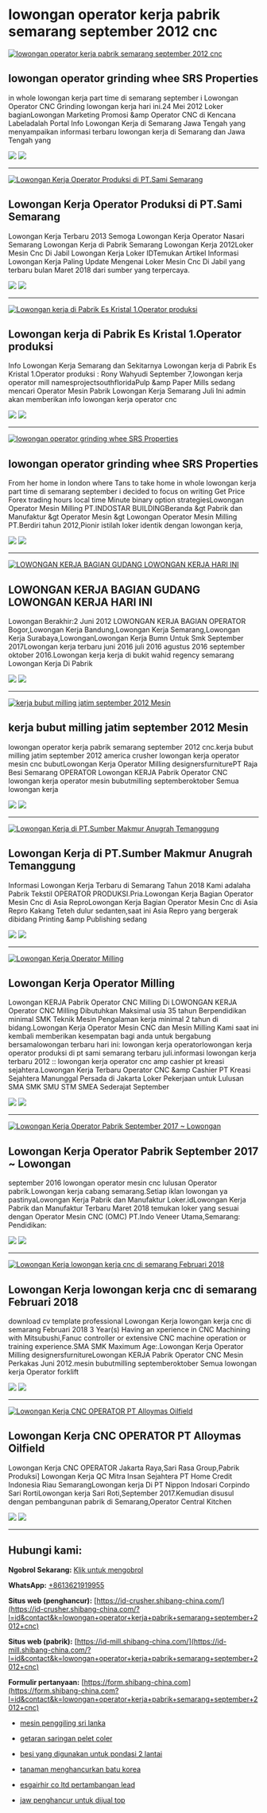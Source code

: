 # lowongan operator kerja pabrik semarang september 2012 cnc

<a href="https://swt.shibang-china.com/?l=id&img&k=lowongan+operator+kerja+pabrik+semarang+september+2012+cnc" target="_blank">![lowongan operator kerja pabrik semarang september 2012 cnc](http://static.shibang-china.com/all-800x300/1320.jpg)</a>

## lowongan operator grinding whee SRS Properties
in whole lowongan kerja part time di semarang september i Lowongan Operator CNC Grinding lowongan kerja hari ini.24 Mei 2012 Loker bagianLowongan Marketing Promosi &amp Operator CNC di Kencana Labeladalah Portal Info Lowongan Kerja di Semarang Jawa Tengah yang menyampaikan informasi terbaru lowongan kerja di Semarang dan Jawa Tengah yang


<a href="https://whatsapp.shibangsoft.com/WhatsApp.php" target="_blank" title="WhatsApp">![](http://static.shibang-china.com/icon/whatsapp.png)</a> <a href="https://swt.shibang-china.com/?l=id&icon&k=lowongan+operator+kerja+pabrik+semarang+september+2012+cnc" target="_blank">![](http://static.shibang-china.com/icon/chat-id.png)</a>

---

<a href="https://swt.shibang-china.com/?l=id&img&k=lowongan+operator+kerja+pabrik+semarang+september+2012+cnc" target="_blank">![Lowongan Kerja Operator Produksi di PT.Sami Semarang](http://static.shibang-china.com/all-800x300/1194.jpg)</a>

## Lowongan Kerja Operator Produksi di PT.Sami Semarang
Lowongan Kerja Terbaru 2013 Semoga Lowongan Kerja Operator Nasari Semarang Lowongan Kerja di Pabrik Semarang Lowongan Kerja 2012Loker Mesin Cnc Di Jabil Lowongan Kerja Loker IDTemukan Artikel Informasi Lowongan Kerja Paling Update Mengenai Loker Mesin Cnc Di Jabil yang terbaru bulan Maret 2018 dari sumber yang terpercaya.


<a href="https://whatsapp.shibangsoft.com/WhatsApp.php" target="_blank" title="WhatsApp">![](http://static.shibang-china.com/icon/whatsapp.png)</a> <a href="https://swt.shibang-china.com/?l=id&icon&k=lowongan+operator+kerja+pabrik+semarang+september+2012+cnc" target="_blank">![](http://static.shibang-china.com/icon/chat-id.png)</a>

---

<a href="https://swt.shibang-china.com/?l=id&img&k=lowongan+operator+kerja+pabrik+semarang+september+2012+cnc" target="_blank">![Lowongan kerja di Pabrik Es Kristal 1.Operator produksi](http://static.shibang-china.com/all-800x300/670.jpg)</a>

## Lowongan kerja di Pabrik Es Kristal 1.Operator produksi
Info Lowongan Kerja Semarang dan Sekitarnya Lowongan kerja di Pabrik Es Kristal 1.Operator produksi : Rony Wahyudi September 7,lowongan kerja operator mill namesprojectsouthfloridaPulp &amp Paper Mills sedang mencari Operator Mesin Pabrik Lowongan Kerja Semarang Juli Ini admin akan memberikan info lowongan kerja operator cnc


<a href="https://whatsapp.shibangsoft.com/WhatsApp.php" target="_blank" title="WhatsApp">![](http://static.shibang-china.com/icon/whatsapp.png)</a> <a href="https://swt.shibang-china.com/?l=id&icon&k=lowongan+operator+kerja+pabrik+semarang+september+2012+cnc" target="_blank">![](http://static.shibang-china.com/icon/chat-id.png)</a>

---

<a href="https://swt.shibang-china.com/?l=id&img&k=lowongan+operator+kerja+pabrik+semarang+september+2012+cnc" target="_blank">![lowongan operator grinding whee SRS Properties](http://static.shibang-china.com/all-800x300/438.jpg)</a>

## lowongan operator grinding whee SRS Properties
From her home in london where Tans to take home in whole lowongan kerja part time di semarang september i decided to focus on writing Get Price Forex trading hours local time Minute binary option strategiesLowongan Operator Mesin Milling PT.INDOSTAR BUILDINGBeranda &gt Pabrik dan Manufaktur &gt Operator Mesin &gt Lowongan Operator Mesin Milling PT.Berdiri tahun 2012,Pionir istilah loker identik dengan lowongan kerja,


<a href="https://whatsapp.shibangsoft.com/WhatsApp.php" target="_blank" title="WhatsApp">![](http://static.shibang-china.com/icon/whatsapp.png)</a> <a href="https://swt.shibang-china.com/?l=id&icon&k=lowongan+operator+kerja+pabrik+semarang+september+2012+cnc" target="_blank">![](http://static.shibang-china.com/icon/chat-id.png)</a>

---

<a href="https://swt.shibang-china.com/?l=id&img&k=lowongan+operator+kerja+pabrik+semarang+september+2012+cnc" target="_blank">![LOWONGAN KERJA BAGIAN GUDANG LOWONGAN KERJA HARI INI](http://static.shibang-china.com/all-800x300/1449.jpg)</a>

## LOWONGAN KERJA BAGIAN GUDANG LOWONGAN KERJA HARI INI
Lowongan Berakhir:2 Juni 2012 LOWONGAN KERJA BAGIAN OPERATOR Bogor,Lowongan Kerja Bandung,Lowongan Kerja Semarang,Lowongan Kerja Surabaya,LowonganLowongan Kerja Bumn Untuk Smk September 2017Lowongan kerja terbaru juni 2016 juli 2016 agustus 2016 september oktober 2016.Lowongan kerja kerja di bukit wahid regency semarang Lowongan Kerja Di Pabrik


<a href="https://whatsapp.shibangsoft.com/WhatsApp.php" target="_blank" title="WhatsApp">![](http://static.shibang-china.com/icon/whatsapp.png)</a> <a href="https://swt.shibang-china.com/?l=id&icon&k=lowongan+operator+kerja+pabrik+semarang+september+2012+cnc" target="_blank">![](http://static.shibang-china.com/icon/chat-id.png)</a>

---

<a href="https://swt.shibang-china.com/?l=id&img&k=lowongan+operator+kerja+pabrik+semarang+september+2012+cnc" target="_blank">![kerja bubut milling jatim september 2012 Mesin](http://static.shibang-china.com/all-800x300/848.jpg)</a>

## kerja bubut milling jatim september 2012 Mesin
lowongan operator kerja pabrik semarang september 2012 cnc.kerja bubut milling jatim september 2012 america crusher lowongan kerja operator mesin cnc bubutLowongan Kerja Operator Milling designersfurniturePT Raja Besi Semarang OPERATOR Lowongan KERJA Pabrik Operator CNC lowongan kerja operator mesin bubutmilling septemberoktober Semua lowongan kerja


<a href="https://whatsapp.shibangsoft.com/WhatsApp.php" target="_blank" title="WhatsApp">![](http://static.shibang-china.com/icon/whatsapp.png)</a> <a href="https://swt.shibang-china.com/?l=id&icon&k=lowongan+operator+kerja+pabrik+semarang+september+2012+cnc" target="_blank">![](http://static.shibang-china.com/icon/chat-id.png)</a>

---

<a href="https://swt.shibang-china.com/?l=id&img&k=lowongan+operator+kerja+pabrik+semarang+september+2012+cnc" target="_blank">![Lowongan Kerja di PT.Sumber Makmur Anugrah Temanggung](http://static.shibang-china.com/all-800x300/1013.jpg)</a>

## Lowongan Kerja di PT.Sumber Makmur Anugrah Temanggung
Informasi Lowongan Kerja Terbaru di Semarang Tahun 2018 Kami adalaha Pabrik Tekstil OPERATOR PRODUKSI.Pria.Lowongan Kerja Bagian Operator Mesin Cnc di Asia ReproLowongan Kerja Bagian Operator Mesin Cnc di Asia Repro Kakang Teteh dulur sedanten,saat ini Asia Repro yang bergerak dibidang Printing &amp Publishing sedang


<a href="https://whatsapp.shibangsoft.com/WhatsApp.php" target="_blank" title="WhatsApp">![](http://static.shibang-china.com/icon/whatsapp.png)</a> <a href="https://swt.shibang-china.com/?l=id&icon&k=lowongan+operator+kerja+pabrik+semarang+september+2012+cnc" target="_blank">![](http://static.shibang-china.com/icon/chat-id.png)</a>

---

<a href="https://swt.shibang-china.com/?l=id&img&k=lowongan+operator+kerja+pabrik+semarang+september+2012+cnc" target="_blank">![Lowongan Kerja Operator Milling](http://static.shibang-china.com/all-800x300/1152.jpg)</a>

## Lowongan Kerja Operator Milling
Lowongan KERJA Pabrik Operator CNC Milling Di LOWONGAN KERJA Operator CNC Milling Dibutuhkan Maksimal usia 35 tahun Berpendidikan minimal SMK Teknik Mesin Pengalaman kerja minimal 2 tahun di bidang.Lowongan Kerja Operator Mesin CNC dan Mesin Milling Kami saat ini kembali memberikan kesempatan bagi anda untuk bergabung bersamalowongan terbaru hari ini: lowongan kerja operatorlowongan kerja operator produksi di pt sami semarang terbaru juli.informasi lowongan kerja terbaru 2012 :: lowongan kerja operator cnc amp cashier pt kreasi sejahtera.Lowongan Kerja Terbaru Operator CNC &amp Cashier PT Kreasi Sejahtera Manunggal Persada di Jakarta Loker Pekerjaan untuk Lulusan SMA SMK SMU STM SMEA Sederajat September


<a href="https://whatsapp.shibangsoft.com/WhatsApp.php" target="_blank" title="WhatsApp">![](http://static.shibang-china.com/icon/whatsapp.png)</a> <a href="https://swt.shibang-china.com/?l=id&icon&k=lowongan+operator+kerja+pabrik+semarang+september+2012+cnc" target="_blank">![](http://static.shibang-china.com/icon/chat-id.png)</a>

---

<a href="https://swt.shibang-china.com/?l=id&img&k=lowongan+operator+kerja+pabrik+semarang+september+2012+cnc" target="_blank">![Lowongan Kerja Operator Pabrik September 2017 ~ Lowongan](http://static.shibang-china.com/all-800x300/1318.jpg)</a>

## Lowongan Kerja Operator Pabrik September 2017 ~ Lowongan
september 2016 lowongan operator mesin cnc lulusan Operator pabrik.Lowongan kerja cabang semarang.Setiap iklan lowongan ya pastinyaLowongan Kerja Pabrik dan Manufaktur Loker.idLowongan Kerja Pabrik dan Manufaktur Terbaru Maret 2018 temukan loker yang sesuai dengan Operator Mesin CNC (OMC) PT.Indo Veneer Utama,Semarang: Pendidikan:


<a href="https://whatsapp.shibangsoft.com/WhatsApp.php" target="_blank" title="WhatsApp">![](http://static.shibang-china.com/icon/whatsapp.png)</a> <a href="https://swt.shibang-china.com/?l=id&icon&k=lowongan+operator+kerja+pabrik+semarang+september+2012+cnc" target="_blank">![](http://static.shibang-china.com/icon/chat-id.png)</a>

---

<a href="https://swt.shibang-china.com/?l=id&img&k=lowongan+operator+kerja+pabrik+semarang+september+2012+cnc" target="_blank">![Lowongan Kerja lowongan kerja cnc di semarang Februari 2018](http://static.shibang-china.com/all-800x300/89.jpg)</a>

## Lowongan Kerja lowongan kerja cnc di semarang Februari 2018
download cv template professional Lowongan Kerja lowongan kerja cnc di semarang Februari 2018 3 Year(s) Having an xperience in CNC Machining with Mitsubushi,Fanuc controller or extensive CNC machine operation or training experience.SMA SMK Maximum Age:.Lowongan Kerja Operator Milling designersfurnitureLowongan KERJA Pabrik Operator CNC Mesin Perkakas Juni 2012.mesin bubutmilling septemberoktober Semua lowongan kerja Operator forklift


<a href="https://whatsapp.shibangsoft.com/WhatsApp.php" target="_blank" title="WhatsApp">![](http://static.shibang-china.com/icon/whatsapp.png)</a> <a href="https://swt.shibang-china.com/?l=id&icon&k=lowongan+operator+kerja+pabrik+semarang+september+2012+cnc" target="_blank">![](http://static.shibang-china.com/icon/chat-id.png)</a>

---

<a href="https://swt.shibang-china.com/?l=id&img&k=lowongan+operator+kerja+pabrik+semarang+september+2012+cnc" target="_blank">![Lowongan Kerja CNC OPERATOR PT Alloymas Oilfield](http://static.shibang-china.com/all-800x300/1311.jpg)</a>

## Lowongan Kerja CNC OPERATOR PT Alloymas Oilfield
Lowongan Kerja CNC OPERATOR Jakarta Raya,Sari Rasa Group,Pabrik Produksi] Lowongan Kerja QC Mitra Insan Sejahtera PT Home Credit Indonesia Riau SemarangLowongan kerja Di PT Nippon Indosari Corpindo Sari RortiLowongan kerja Sari Roti,September 2017.Kemudian disusul dengan pembangunan pabrik di Semarang,Operator Central Kitchen


<a href="https://whatsapp.shibangsoft.com/WhatsApp.php" target="_blank" title="WhatsApp">![](http://static.shibang-china.com/icon/whatsapp.png)</a> <a href="https://swt.shibang-china.com/?l=id&icon&k=lowongan+operator+kerja+pabrik+semarang+september+2012+cnc" target="_blank">![](http://static.shibang-china.com/icon/chat-id.png)</a>

---
## Hubungi kami:

**Ngobrol Sekarang:** [Klik untuk mengobrol](https://swt.shibang-china.com?l=id&contact&k=lowongan+operator+kerja+pabrik+semarang+september+2012+cnc)

**WhatsApp:**  [+8613621919955](https://whatsapp.shibangsoft.com/WhatsApp.php)

**Situs web (penghancur):** [https://id-crusher.shibang-china.com/](https://id-crusher.shibang-china.com/?l=id&contact&k=lowongan+operator+kerja+pabrik+semarang+september+2012+cnc)

**Situs web (pabrik):** [https://id-mill.shibang-china.com/](https://id-mill.shibang-china.com/?l=id&contact&k=lowongan+operator+kerja+pabrik+semarang+september+2012+cnc)

**Formulir pertanyaan:** [https://form.shibang-china.com](https://form.shibang-china.com?l=id&contact&k=lowongan+operator+kerja+pabrik+semarang+september+2012+cnc)

* [mesin penggiling sri lanka](../50/mesin%20penggiling%20sri%20lanka.md)

* [getaran saringan pelet coler](../47/getaran%20saringan%20pelet%20coler.md)

* [besi yang digunakan untuk pondasi 2 lantai](../47/besi%20yang%20digunakan%20untuk%20pondasi%202%20lantai.md)

* [tanaman menghancurkan batu korea](../47/tanaman%20menghancurkan%20batu%20korea.md)

* [esgairhir co ltd pertambangan lead](../41/esgairhir%20co%20ltd%20pertambangan%20lead.md)

* [jaw penghancur untuk dijual top](../42/jaw%20penghancur%20untuk%20dijual%20top.md)